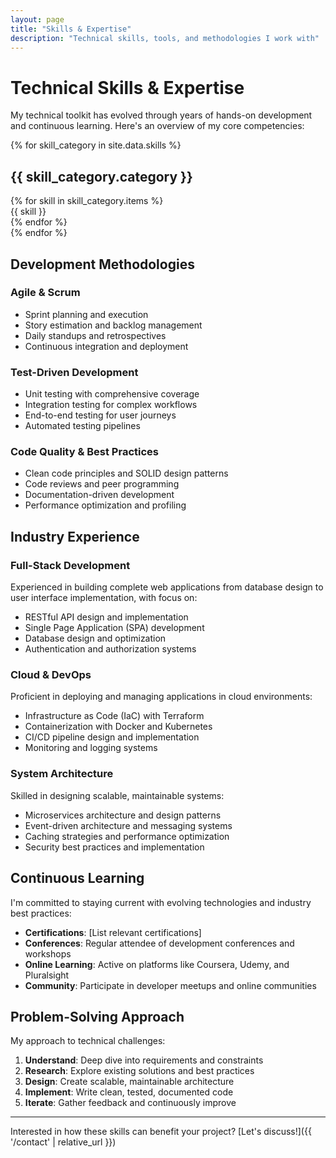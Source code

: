 ```yaml
---
layout: page
title: "Skills & Expertise" 
description: "Technical skills, tools, and methodologies I work with"
---
```


# Technical Skills & Expertise

My technical toolkit has evolved through years of hands-on development and continuous learning. Here's an overview of my core competencies:

{% for skill_category in site.data.skills %}
## {{ skill_category.category }}

<div class="skills-grid">
{% for skill in skill_category.items %}
    <div class="skill-item">
        <span class="skill-name">{{ skill }}</span>
    </div>
{% endfor %}
</div>
{% endfor %}

## Development Methodologies

### Agile & Scrum
- Sprint planning and execution
- Story estimation and backlog management  
- Daily standups and retrospectives
- Continuous integration and deployment

### Test-Driven Development
- Unit testing with comprehensive coverage
- Integration testing for complex workflows
- End-to-end testing for user journeys
- Automated testing pipelines

### Code Quality & Best Practices
- Clean code principles and SOLID design patterns
- Code reviews and peer programming
- Documentation-driven development
- Performance optimization and profiling

## Industry Experience

### Full-Stack Development
Experienced in building complete web applications from database design to user interface implementation, with focus on:
- RESTful API design and implementation
- Single Page Application (SPA) development
- Database design and optimization
- Authentication and authorization systems

### Cloud & DevOps
Proficient in deploying and managing applications in cloud environments:
- Infrastructure as Code (IaC) with Terraform
- Containerization with Docker and Kubernetes
- CI/CD pipeline design and implementation
- Monitoring and logging systems

### System Architecture
Skilled in designing scalable, maintainable systems:
- Microservices architecture and design patterns
- Event-driven architecture and messaging systems
- Caching strategies and performance optimization
- Security best practices and implementation

## Continuous Learning

I'm committed to staying current with evolving technologies and industry best practices:

- **Certifications**: [List relevant certifications]
- **Conferences**: Regular attendee of development conferences and workshops
- **Online Learning**: Active on platforms like Coursera, Udemy, and Pluralsight
- **Community**: Participate in developer meetups and online communities

## Problem-Solving Approach

My approach to technical challenges:

1. **Understand**: Deep dive into requirements and constraints
2. **Research**: Explore existing solutions and best practices  
3. **Design**: Create scalable, maintainable architecture
4. **Implement**: Write clean, tested, documented code
5. **Iterate**: Gather feedback and continuously improve

---

Interested in how these skills can benefit your project? [Let's discuss!]({{ '/contact' | relative_url }})